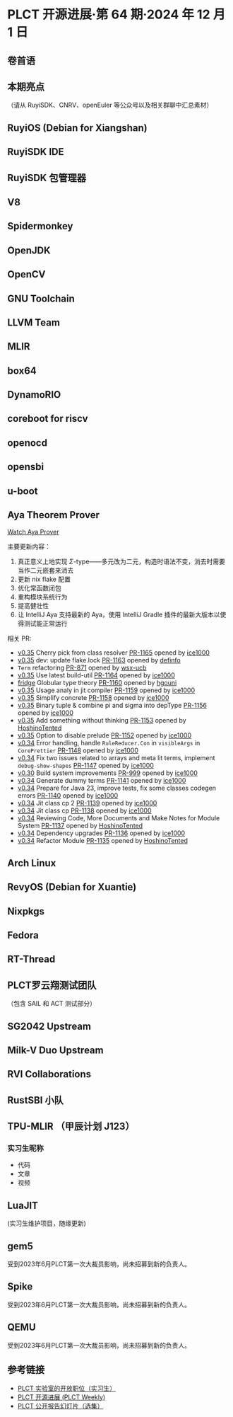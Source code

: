 # PLCT 开源进展·第 64 期·2024 年 12 月 1 日

## 卷首语


## 本期亮点

（请从 RuyiSDK、CNRV、openEuler 等公众号以及相关群聊中汇总素材）

## RuyiOS (Debian for Xiangshan)

## RuyiSDK IDE

## RuyiSDK 包管理器

## V8

## Spidermonkey

## OpenJDK

## OpenCV

## GNU Toolchain

## LLVM Team

## MLIR

## box64

## DynamoRIO

## coreboot for riscv

## openocd

## opensbi

## u-boot

## Aya Theorem Prover

[Watch Aya Prover](https://github.com/aya-prover/aya-dev)

主要更新内容：

1. 真正意义上地实现 $Σ$-type——多元改为二元，构造时语法不变，消去时需要当作二元嵌套来消去
2. 更新 nix flake 配置
3. 优化常函数闭包
4. 重构模块系统行为
5. 提高健壮性
6. 让 IntelliJ Aya 支持最新的 Aya，使用 IntelliJ Gradle 插件的最新大版本以使得测试能正常运行

相关 PR:

+ [v0.35](https://github.com/aya-prover/aya-dev/milestone/27) Cherry pick from class resolver [PR-1165](https://github.com/aya-prover/aya-dev/pull/1165) opened by [ice1000](https://api.github.com/users/ice1000)
+ [v0.35](https://github.com/aya-prover/aya-dev/milestone/27) dev: update flake.lock [PR-1163](https://github.com/aya-prover/aya-dev/pull/1163) opened by [definfo](https://api.github.com/users/definfo)
+ `Term` refactoring [PR-871](https://github.com/aya-prover/aya-dev/pull/871) opened by [wsx-ucb](https://api.github.com/users/wsx-ucb)
+ [v0.35](https://github.com/aya-prover/aya-dev/milestone/27) Use latest build-util [PR-1164](https://github.com/aya-prover/aya-dev/pull/1164) opened by [ice1000](https://api.github.com/users/ice1000)
+ [fridge](https://github.com/aya-prover/aya-dev/milestone/14) Globular type theory [PR-1160](https://github.com/aya-prover/aya-dev/pull/1160) opened by [hgouni](https://api.github.com/users/hgouni)
+ [v0.35](https://github.com/aya-prover/aya-dev/milestone/27) Usage analy in jit compiler [PR-1159](https://github.com/aya-prover/aya-dev/pull/1159) opened by [ice1000](https://api.github.com/users/ice1000)
+ [v0.35](https://github.com/aya-prover/aya-dev/milestone/27) Simplify concrete [PR-1158](https://github.com/aya-prover/aya-dev/pull/1158) opened by [ice1000](https://api.github.com/users/ice1000)
+ [v0.35](https://github.com/aya-prover/aya-dev/milestone/27) Binary tuple & combine pi and sigma into depType [PR-1156](https://github.com/aya-prover/aya-dev/pull/1156) opened by [ice1000](https://api.github.com/users/ice1000)
+ [v0.35](https://github.com/aya-prover/aya-dev/milestone/27) Add something without thinking [PR-1153](https://github.com/aya-prover/aya-dev/pull/1153) opened by [HoshinoTented](https://api.github.com/users/HoshinoTented)
+ [v0.35](https://github.com/aya-prover/aya-dev/milestone/27) Option to disable prelude [PR-1152](https://github.com/aya-prover/aya-dev/pull/1152) opened by [ice1000](https://api.github.com/users/ice1000)
+ [v0.34](https://github.com/aya-prover/aya-dev/milestone/26) Error handling, handle `RuleReducer.Con` in `visibleArgs` in `CorePrettier` [PR-1148](https://github.com/aya-prover/aya-dev/pull/1148) opened by [ice1000](https://api.github.com/users/ice1000)
+ [v0.34](https://github.com/aya-prover/aya-dev/milestone/26) Fix two issues related to arrays and meta lit terms, implement `debug-show-shapes` [PR-1147](https://github.com/aya-prover/aya-dev/pull/1147) opened by [ice1000](https://api.github.com/users/ice1000)
+ [v0.30](https://github.com/aya-prover/aya-dev/milestone/22) Build system improvements [PR-999](https://github.com/aya-prover/aya-dev/pull/999) opened by [ice1000](https://api.github.com/users/ice1000)
+ [v0.34](https://github.com/aya-prover/aya-dev/milestone/26) Generate dummy terms [PR-1141](https://github.com/aya-prover/aya-dev/pull/1141) opened by [ice1000](https://api.github.com/users/ice1000)
+ [v0.34](https://github.com/aya-prover/aya-dev/milestone/26) Prepare for Java 23, improve tests, fix some classes codegen errors [PR-1140](https://github.com/aya-prover/aya-dev/pull/1140) opened by [ice1000](https://api.github.com/users/ice1000)
+ [v0.34](https://github.com/aya-prover/aya-dev/milestone/26) Jit class cp 2 [PR-1139](https://github.com/aya-prover/aya-dev/pull/1139) opened by [ice1000](https://api.github.com/users/ice1000)
+ [v0.34](https://github.com/aya-prover/aya-dev/milestone/26) Jit class cp [PR-1138](https://github.com/aya-prover/aya-dev/pull/1138) opened by [ice1000](https://api.github.com/users/ice1000)
+ [v0.34](https://github.com/aya-prover/aya-dev/milestone/26) Reviewing Code, More Documents and Make Notes for Module System [PR-1137](https://github.com/aya-prover/aya-dev/pull/1137) opened by [HoshinoTented](https://api.github.com/users/HoshinoTented)
+ [v0.34](https://github.com/aya-prover/aya-dev/milestone/26) Dependency upgrades [PR-1136](https://github.com/aya-prover/aya-dev/pull/1136) opened by [ice1000](https://api.github.com/users/ice1000)
+ [v0.34](https://github.com/aya-prover/aya-dev/milestone/26) Refactor Module [PR-1135](https://github.com/aya-prover/aya-dev/pull/1135) opened by [HoshinoTented](https://api.github.com/users/HoshinoTented)

## Arch Linux

## RevyOS (Debian for Xuantie)

## Nixpkgs

## Fedora

## RT-Thread

## PLCT罗云翔测试团队

（包含 SAIL 和 ACT 测试部分）

## SG2042 Upstream

## Milk-V Duo Upstream

## RVI Collaborations

## RustSBI 小队

## TPU-MLIR （甲辰计划 J123）

### 实习生昵称

- 代码
- 文章
- 视频


## LuaJIT

(实习生维护项目，随缘更新)

## gem5

受到2023年6月PLCT第一次大裁员影响，尚未招募到新的负责人。

## Spike

受到2023年6月PLCT第一次大裁员影响，尚未招募到新的负责人。

## QEMU

受到2023年6月PLCT第一次大裁员影响，尚未招募到新的负责人。

## 参考链接

- [PLCT 实验室的开放职位（实习生）](https://github.com/plctlab/weloveinterns/blob/master/open-internships.md)
- [PLCT 开源进展 (PLCT Weekly)](https://github.com/plctlab/PLCT-Weekly)
- [PLCT 公开报告幻灯片（选集）](https://github.com/plctlab/PLCT-Open-Reports)
